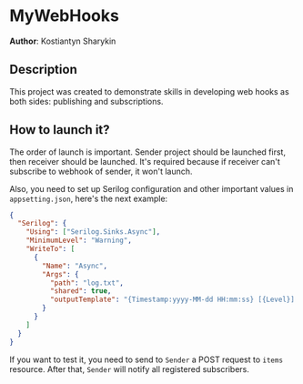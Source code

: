 ﻿# MyWebHooks

**Author**: Kostiantyn Sharykin

## Description

This project was created to demonstrate skills in developing web hooks as both sides: publishing and subscriptions.

## How to launch it?

The order of launch is important. Sender project should be launched first, then receiver should be launched. It's
required because if receiver can't subscribe to webhook of sender, it won't launch.

Also, you need to set up Serilog configuration and other important values in `appsetting.json`, here's the next example:

```json
{
  "Serilog": {
    "Using": ["Serilog.Sinks.Async"],
    "MinimumLevel": "Warning",
    "WriteTo": [
      {
        "Name": "Async",
        "Args": {
          "path": "log.txt",
          "shared": true,
          "outputTemplate": "{Timestamp:yyyy-MM-dd HH:mm:ss} [{Level}] {Message}"
        }
      }
    ]
  }
}
```

If you want to test it, you need to send to `Sender` a POST request to `items` resource. After that, `Sender` will
notify all registered subscribers.
